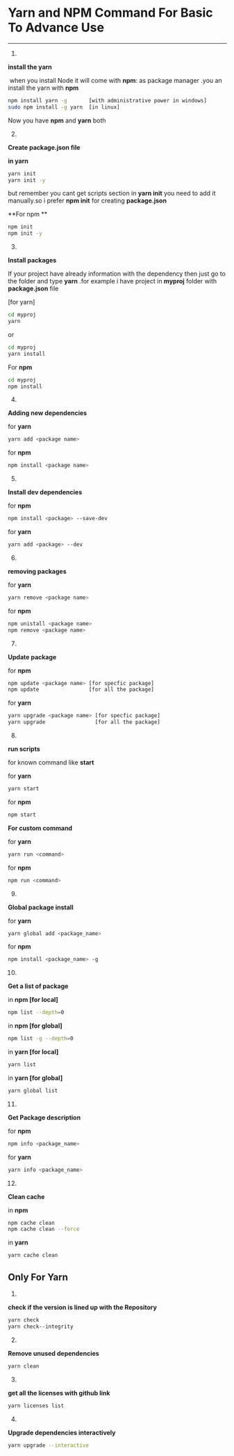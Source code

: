 # Yarn and NPM Command For Basic To Advance Use

-----------------

1)  

**install the  yarn** 

​	when you install Node it will come with **npm**: as package manager .you an install the yarn with **npm**	

```bash
npm install yarn -g       [with administrative power in windows]
sudo npm install -g yarn  [in linux]
```

Now you have **npm** and **yarn** both



2)  

**Create package.json file**

**in yarn**

```bash
yarn init
yarn init -y
```

but remember you cant get scripts section in **yarn init** you need to add it manually.so i prefer **npm init** for creating **package.json**

**For npm ** 

```bash
npm init
npm init -y
```



3) 

**Install packages**

If your project have already information with the dependency then just go to the folder and type **yarn** .for example i have project in **myproj** folder with **package.json** file

[for yarn]

```bash
cd myproj
yarn
```

  or

```bash
cd myproj
yarn install
```



For **npm**  

```bash
cd myproj
npm install
```



4) 

**Adding new dependencies**

for **yarn** 

```bash
yarn add <package name>
```



for **npm** 

```bash
npm install <package name>
```



5) 

**Install dev dependencies** 

for **npm**

```bash
npm install <package> --save-dev
```

for **yarn**

```bash
yarn add <package> --dev
```

6) 

**removing packages**

for **yarn**

```bash
yarn remove <package name>
```

for **npm**

```bash
npm unistall <package name>
npm remove <package name>
```

 

7) 

**Update package**

for **npm**

```bash
npm update <package name> [for specfic package]
npm update                [for all the package]

```

for **yarn**

```bash
yarn upgrade <package name> [for specfic package]
yarn upgrade                [for all the package]
```

8)  

**run scripts**

for known command like **start**

for **yarn**

```bash
yarn start
```

for **npm**

```bash
npm start
```

**For custom command**

for **yarn** 

```bash
yarn run <command>
```

for **npm**

```bash
npm run <command>
```



9) 

**Global package install**

for **yarn**

```bash
yarn global add <package_name>
```

for **npm**

```bash
npm install <package_name> -g
```



10) 

**Get a  list of package**

in **npm [for local]**

```bash
npm list --depth=0
```

in **npm [for global]**

```bash
npm list -g --depth=0
```

in **yarn [for local]**

```bash
yarn list
```

in **yarn [for global]**

```bash
yarn global list
```



11) 

**Get Package description**

for **npm**

```bash
npm info <package_name>
```

for **yarn**

```bash
yarn info <package_name>
```



12) 

**Clean cache** 

in **npm** 

```bash
npm cache clean 
npm cache clean --force 
```

in **yarn**

```bash
yarn cache clean 
```





## Only For Yarn

1) 

**check if the version is lined up with the Repository**

```bash
yarn check
yarn check--integrity
```

2) 

**Remove unused dependencies**

```bash
yarn clean
```

3) 

**get all the licenses with github link**

```bash
yarn licenses list
```

4) 

**Upgrade dependencies interactively**

```bash
yarn upgrade --interactive
```

 